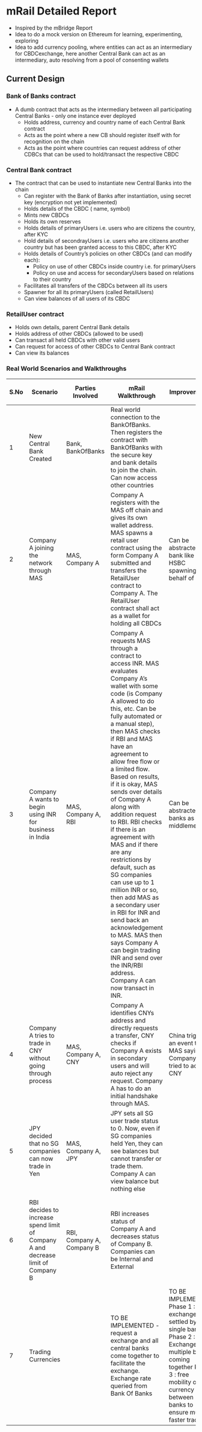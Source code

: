 # mRail Detailed Report

- Inspired by the mBridge Report
- Idea to do a mock version on Ethereum for learning, experimenting, exploring
- Idea to add currency pooling, where entities can act as an intermediary for CBDCexchange, here another Central Bank can act as an intermediary, auto resolving from a pool of consenting wallets

## Current Design

### Bank of Banks contract

- A dumb contract that acts as the intermediary between all participating Central Banks - only one instance ever deployed
    - Holds address, currency and country name of each Central Bank contract
    - Acts as the point where a new CB should register itself with for recognition on the chain
    - Acts as the point where countries can request address of other CDBCs that can be used to hold/transact the respective CBDC

### Central Bank contract

- The contract that can be used to instantiate new Central Banks into the chain
    - Can register with the Bank of Banks after instantiation, using secret key (encryption not yet implemented)
    - Holds details of the CBDC ( name, symbol)
    - Mints new CBDCs
    - Holds its own reserves
    - Holds details of primaryUsers i.e. users who are citizens the country, after KYC
    - Hold details of secondrayUsers i.e. users who are citizens another country but has been granted access to this CBDC, after KYC
    - Holds details of Country’s policies on other  CBDCs (and can modify each):
        - Policy on use of other CBDCs inside country i.e. for primaryUsers
        - Policy on use and access for secondaryUsers based on relations to their country
    - Facilitates all transfers of the CBDCs between all its users
    - Spawner for all its primaryUsers (called RetailUsers)
    - Can view balances of all users of its CBDC

### RetailUser contract

- Holds own details, parent Central Bank details
- Holds address of other CBDCs (allowed to be used)
- Can transact all held CBDCs with other valid users
- Can request for access of other CBDCs to Central Bank contract
- Can view its balances

### Real World Scenarios and Walkthroughs

| S.No | Scenario | Parties Involved | mRail Walkthrough | Improvements | Current Real World Process |
| --- | --- | --- | --- | --- | --- |
| 1 | New Central Bank Created | Bank, BankOfBanks | Real world connection to the BankOfBanks. Then registers the contract with BankOfBanks with the secure key and bank details to join the chain. Can now access other countries |  | - |
| 2 | Company A joining the network through MAS | MAS, Company A  | Company A registers with the MAS off chain and gives its own wallet address. MAS spawns a retail user contract using the form Company A submitted and transfers the RetailUser contract to Company A. The RetailUser contract shall act as a wallet for holding all CBDCs | Can be abstracted to a bank like HSBC spawning on behalf of MAS | Company A creates a Bank account with a registered bank |
| 3 | Company A wants to begin using INR for business in India | MAS, Company A, RBI | Company A requests MAS through a contract to access INR. MAS evaluates Company A’s wallet with some code (is Company A allowed to do this, etc. Can be fully automated or a manual step), then MAS  checks if RBI and MAS have an agreement to allow free flow or a limited flow. Based on results, if it is okay, MAS sends over details of Company A along with addition request to RBI. RBI checks if there is an agreement with MAS and if there are any restrictions by default, such as SG companies can use up to 1 million INR or so, then add MAS as a secondary user in RBI for INR and send back an acknowledgement to MAS. MAS then says Company A can begin trading INR and send over the INR/RBI address. Company A can now transact in INR. | Can be abstracted to banks as middlemen | Company A registers separately in India and goes through a very similar KYC process and stuff |
| 4 | Company A tries to trade in CNY without going through <registration through MAS> process | MAS, Company A, CNY | Company A identifies CNYs address and directly requests a transfer,  CNY checks if Company A exists in secondary users and will auto reject any request. Company A has to do an initial handshake through MAS. | China triggers an event to MAS saying Company A tried to access CNY | Company A can try directly doing business in China. Smaller companies may pull it off in lesser developed countries. |
| 5 | JPY decided that no SG companies can now trade in Yen | MAS, Company A, JPY | JPY sets all SG user trade status to 0. Now, even if SG companies held Yen, they can see balances but cannot transfer or trade them. Company A can view balance but nothing else |  | JPY has to contact all banks Company A has an account with or digitally block. Not instantaneous |
| 6 | RBI decides to increase spend limit of Company A and decrease limit of Company B | RBI, Company A, Company B | RBI increases status of Company A and decreases status of Company B. Companies can be Internal and External |  | Will involve working with all banks they have accounts in for restrictions. Administrative nightmare to pull it off in a short timespan. |
| 7 | Trading Currencies |  | TO BE IMPLEMENTED - request a exchange and all central banks come together to facilitate the exchange. Exchange rate queried from Bank Of Banks | TO BE IMPLEMENTED Phase 1 : Full exchange settled by a single bank Phase 2 : Exchange by multiple banks coming together Phase 3 : free mobility of currency between banks to ensure much faster trades | Go through Forex markets |
